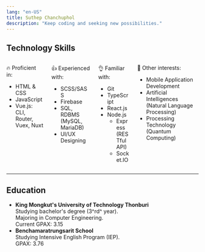 ```yaml
---
lang: "en-US"
title: Suthep Chanchuphol
description: "Keep coding and seeking new possibilities."
---
```


## Technology Skills

<div class="columns"><div class="column col-6">
<p t>🔥 Proficient in:</p>

- HTML & CSS
- JavaScript
- Vue.js: CLI, Router, Vuex, Nuxt

</div><div class="column col-6">
<p t>👍 Experienced with:</p>

- SCSS/SASS
- Firebase
- SQL, RDBMS (MySQL, MariaDB)
- UI/UX Designing

</div><div class="column col-6">
<p t>👌 Familiar with:</p>

- Git
- TypeScript
- React.js
- Node.js
  - Express (RESTfulAPI)
  - Socket.IO

</div><div class="column col-6">
<p t>🤿 Other interests:</p>

- Mobile Application Development
- Artificial Intelligences (Natural Language Processing)
- Processing Technology (Quantum Computing)

</div></div>

---

## Education

- **King Mongkut's University of Technology Thonburi**  
  Studying bachelor's degree (3^rd^ year).  
  Majoring in Computer Engineering.  
  Current GPAX: 3.15
- **Benchamaratrungsarit School**  
  Studying Intensive English Program (IEP).  
  GPAX: 3.76
